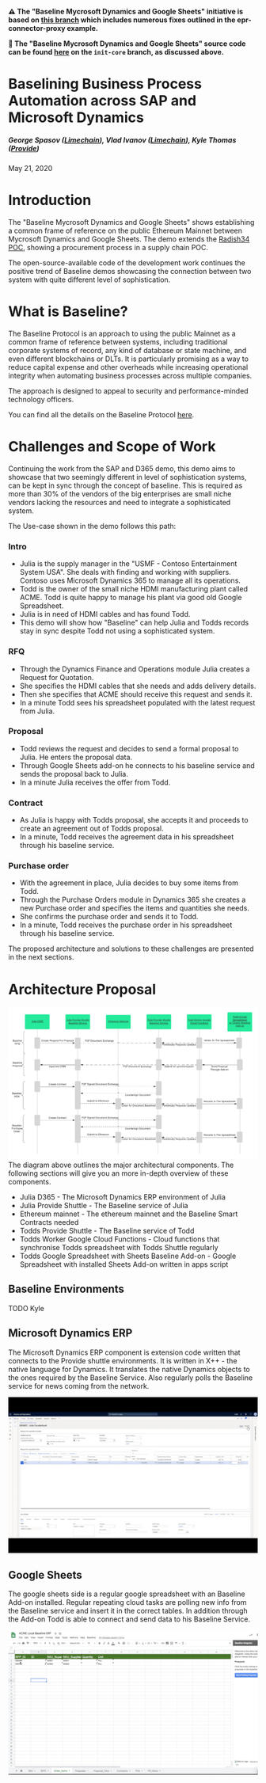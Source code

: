 **⚠️ The "Baseline Mycrosoft Dynamics and Google Sheets" initiative is based on [this branch](https://github.com/ethereum-oasis/baseline/tree/init-core) which includes numerous fixes outlined in the epr-connector-proxy example.**

**🚀 The "Baseline Mycrosoft Dynamics and Google Sheets" source code can be found [here](https://github.com/ethereum-oasis/baseline/tree/init-core/examples/google-sheets-connector) on the `init-core` branch, as discussed above.**

# Baselining Business Process Automation across SAP and Microsoft Dynamics

##### George Spasov ([Limechain](https://limechain.tech)), Vlad Ivanov ([Limechain](https://limechain.tech)), Kyle Thomas ([Provide](https://provide.services))

May 21, 2020

# Introduction

The "Baseline Mycrosoft Dynamics and Google Sheets" shows establishing a common frame of reference on the public Ethereum Mainnet between Mycrosoft Dynamics and Google Sheets. The demo extends the [Radish34 POC](https://docs.baseline-protocol.org/radish34/radish34-explained), showing a procurement process in a supply chain POC.

The open-source-available code of the development work continues the positive trend of Baseline demos showcasing the connection between two system with quite different level of sophistication.

# What is Baseline?

The Baseline Protocol is an approach to using the public Mainnet as a common frame of reference between systems, including traditional corporate systems of record, any kind of database or state machine, and even different blockchains or DLTs. It is particularly promising as a way to reduce capital expense and other overheads while increasing operational integrity when automating business processes across multiple companies.

The approach is designed to appeal to security and performance-minded technology officers.

You can find all the details on the Baseline Protocol [here](https://docs.baseline-protocol.org/baseline-protocol/protocol).

# Challenges and Scope of Work

Continuing the work from the SAP and D365 demo, this demo aims to showcase that two seemingly different in level of sophistication systems, can be kept in sync through the concept of baseline. This is required as more than 30% of the vendors of the big enterprises are small niche vendors lacking the resources and need to integrate a sophisticated system.

The Use-case shown in the demo follows this path:

### Intro
- Julia is the supply manager in the "USMF - Contoso Entertainment System USA". She deals with finding and working with suppliers. Contoso uses Microsoft Dynamics 365 to manage all its operations.
- Todd is the owner of the small niche HDMI manufacturing plant called ACME. Todd is quite happy to manage his plant via good old Google Spreadsheet.
- Julia is in need of HDMI cables and has found Todd.
- This demo will show how "Baseline" can help Julia and Todds records stay in sync despite Todd not using a sophisticated system.

### RFQ

- Through the Dynamics Finance and Operations module Julia creates a Request for Quotation.
- She specifies the HDMI cables that she needs and adds delivery details.
- Then she specifies that ACME should receive this request and sends it.
- In a minute Todd sees his spreadsheet populated with the latest request from Julia.

### Proposal

- Todd reviews the request and decides to send a formal proposal to Julia. He enters the proposal data.
- Through Google Sheets add-on he connects to his baseline service and sends the proposal back to Julia.
- In a minute Julia receives the offer from Todd.

### Contract

- As Julia is happy with Todds proposal, she accepts it and proceeds to create an agreement out of Todds proposal.
- In a minute, Todd receives the agreement data in his spreadsheet through his baseline service.

### Purchase order

- With the agreement in place, Julia decides to buy some items from Todd.
- Through the Purchase Orders module in Dynamics 365 she creates a new Purchase order and specifies the items and quantities she needs.
- She confirms the purchase order and sends it to Todd.
- In a minute, Todd receives the purchase order in his spreadsheet through his baseline service.

The proposed architecture and solutions to these challenges are presented in the next sections.

# Architecture Proposal
![Sequence Diagram](images/sequence-diagram.png)
The diagram above outlines the major architectural components. The following sections will give you an more in-depth overview of these components.

- Julia D365 - The Microsoft Dynamics ERP environment of Julia
- Julia Provide Shuttle - The Baseline service of Julia
- Ethereum mainnet - The ethereum mainnet and the Baseline Smart Contracts needed
- Todds Provide Shuttle - The Baseline service of Todd
- Todds Worker Google Cloud Functions - Cloud functions that synchronise Todds spreadsheet with Todds Shuttle regularly
- Todds Google Spreadsheet with Sheets Baseline Add-on - Google Spreadsheet with installed Sheets Add-on written in apps script

## Baseline Environments
TODO Kyle

## Microsoft Dynamics ERP
The Microsoft Dynamics ERP component is extension code written that connects to the Provide shuttle environments. It is written in X++ - the native language for Dynamics. It translates the native Dynamics objects to the ones required by the Baseline Service. Also regularly polls the Baseline service for news coming from the network.

![Microsoft Dynamics](images/dynamics.png)

## Google Sheets
The google sheets side is a regular google spreadsheet with an Baseline Add-on installed. Regular repeating cloud tasks are polling new info from the Baseline service and insert it in the correct tables. In addition through the Add-on Todd is able to connect and send data to his Baseline Service.

![Google Sheets](images/sheets.png)
